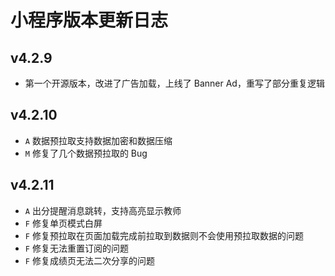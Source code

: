 # 小程序版本更新日志

## v4.2.9

+ 第一个开源版本，改进了广告加载，上线了 Banner Ad，重写了部分重复逻辑

## v4.2.10

+ `A` 数据预拉取支持数据加密和数据压缩
+ `M` 修复了几个数据预拉取的 Bug

## v4.2.11

+ `A` 出分提醒消息跳转，支持高亮显示教师
+ `F` 修复单页模式白屏
+ `F` 修复预拉取在页面加载完成前拉取到数据则不会使用预拉取数据的问题
+ `F` 修复无法重置订阅的问题
+ `F` 修复成绩页无法二次分享的问题
